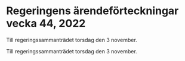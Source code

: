 # Regeringens ärendeförteckningar vecka 44, 2022

Till regeringssammanträdet torsdag den 3 november.

Till regeringssammanträdet torsdag den 3 november.
